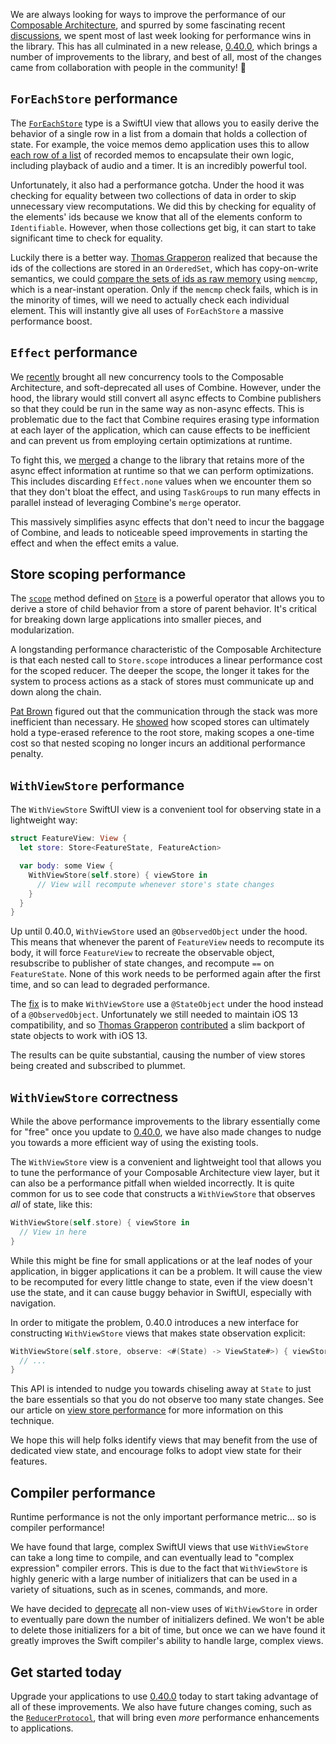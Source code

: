 We are always looking for ways to improve the performance of our [Composable Architecture][tca-gh],
and spurred by some fascinating recent [discussions][performance-gh-discussion], we spent most of
last week looking for performance wins in the library. This has all culminated in a new release,
[0.40.0][0_40_0], which brings a number of improvements to the library, and best of all, most of the
changes came from collaboration with people in the community! 🤗

## `ForEachStore` performance

The [`ForEachStore`][foreachstore-docs] type is a SwiftUI view that allows you to easily derive the
behavior of a single row in a list from a domain that holds a collection of state. For example, the
voice memos demo application uses this to allow [each row of a list][voice-memos-foreachstore-gh] of
recorded memos to encapsulate their own logic, including playback of audio and a timer. It is an
incredibly powerful tool.

Unfortunately, it also had a performance gotcha. Under the hood it was checking for equality between
two collections of data in order to skip unnecessary view recomputations. We did this by checking
for equality of the elements' ids because we know that all of the elements conform to
`Identifiable`. However, when those collections get big, it can start to take significant time to
check for equality.

Luckily there is a better way. [Thomas Grapperon][tgrapperon-twitter] realized that because the ids
of the collections are stored in an `OrderedSet`, which has copy-on-write semantics, we could
[compare the sets of ids as raw memory][memcmp-foreachstore-pr] using `memcmp`, which is a
near-instant operation. Only if the `memcmp` check fails, which is in the minority of times, will we
need to actually check each individual element. This will instantly give all uses of `ForEachStore`
a massive performance boost.

## `Effect` performance

We [recently][async-tca-blog] brought all new concurrency tools to the Composable Architecture, and
soft-deprecated all uses of Combine. However, under the hood, the library would still convert all
async effects to Combine publishers so that they could be run in the same way as non-async effects.
This is problematic due to the fact that Combine requires erasing type information at each layer of
the application, which can cause effects to be inefficient and can prevent us from employing certain
optimizations at runtime.

To fight this, we [merged][effect-internals-pr] a change to the library that retains more of the
async effect information at runtime so that we can perform optimizations. This includes discarding
`Effect.none` values when we encounter them so that they don't bloat the effect, and using
`TaskGroup`s to run many effects in parallel instead of leveraging Combine's `merge` operator.

This massively simplifies async effects that don't need to incur the baggage of Combine, and leads
to noticeable speed improvements in starting the effect and when the effect emits a value.

## Store scoping performance

The [`scope`][scope-docs] method defined on [`Store`][store-docs] is a powerful operator that allows
you to derive a store of child behavior from a store of parent behavior. It's critical for breaking
down large applications into smaller pieces, and modularization.

A longstanding performance characteristic of the Composable Architecture is that each nested call to
`Store.scope` introduces a linear performance cost for the scoped reducer. The deeper the scope, the
longer it takes for the system to process actions as a stack of stores must communicate up and down
along the chain.

[Pat Brown][pat-brown-gh] figured out that the communication through the stack was more inefficient
than necessary. He [showed][store-scoping-pr] how scoped stores can ultimately hold a type-erased
reference to the root store, making scopes a one-time cost so that nested scoping no longer incurs
an additional performance penalty.

## `WithViewStore` performance

The `WithViewStore` SwiftUI view is a convenient tool for observing state in a lightweight way:

```swift
struct FeatureView: View {
  let store: Store<FeatureState, FeatureAction>

  var body: some View {
    WithViewStore(self.store) { viewStore in
      // View will recompute whenever store's state changes
    }
  }
}
```

Up until 0.40.0, `WithViewStore` used an `@ObservedObject` under the hood. This means that whenever
the parent of `FeatureView` needs to recompute its body, it will force `FeatureView` to recreate the
observable object, resubscribe to publisher of state changes, and recompute `==` on `FeatureState`.
None of this work needs to be performed again after the first time, and so can lead to degraded
performance.

The [fix][withviewstore-stateobject-pr] is to make `WithViewStore` use a `@StateObject` under the
hood instead of a `@ObservedObject`. Unfortunately we still needed to maintain iOS 13 compatibility,
and so [Thomas Grapperon][tgrapperon-twitter] [contributed][ios13-stateobject-pr] a slim backport of
state objects to work with iOS 13.

The results can be quite substantial, causing the number of view stores being created and subscribed
to plummet.

## `WithViewStore` correctness

While the above performance improvements to the library essentially come for "free" once you update
to [0.40.0][0_40_0], we have also made changes to nudge you towards a more efficient way of using
the existing tools.

The `WithViewStore` view is a convenient and lightweight tool that allows you to tune the
performance of your Composable Architecture view layer, but it can also be a performance pitfall
when wielded incorrectly. It is quite common for us to see code that constructs a `WithViewStore`
that observes _all_ of state, like this:

```swift
WithViewStore(self.store) { viewStore in
  // View in here
}
```

While this might be fine for small applications or at the leaf nodes of your application, in bigger
applications it can be a problem. It will cause the view to be recomputed for every little change to
state, even if the view doesn't use the state, and it can cause buggy behavior in SwiftUI,
especially with navigation.

In order to mitigate the problem, 0.40.0 introduces a new interface for constructing `WithViewStore`
views that makes state observation explicit:

```swift
WithViewStore(self.store, observe: <#(State) -> ViewState#>) { viewStore in
  // ...
}
```

This API is intended to nudge you towards chiseling away at `State` to just the bare essentials so
that you do not observe too many state changes. See our article on
[view store performance][view-store-performance-article] for more information on this technique.

We hope this will help folks identify views that may benefit from the use of dedicated view state,
and encourage folks to adopt view state for their features.

## Compiler performance

Runtime performance is not the only important performance metric… so is compiler performance!

We have found that large, complex SwiftUI views that use `WithViewStore` can take a long time to
compile, and can eventually lead to "complex expression" compiler errors. This is due to the fact
that `WithViewStore` is highly generic with a large number of initializers that can be used in a
variety of situations, such as in scenes, commands, and more.

We have decided to [deprecate][withviewstore-deprecations-pr] all non-view uses of `WithViewStore`
in order to eventually pare down the number of initializers defined. We won't be able to delete
those initializers for a bit of time, but once we can we have found it greatly improves the Swift
compiler's ability to handle large, complex views.

## Get started today

Upgrade your applications to use [0.40.0][0_40_0] today to start taking advantage of all of these
improvements. We also have future changes coming, such as the
[`ReducerProtocol`][reducer-protocol-discussion], that will bring even _more_ performance
enhancements to applications.

[pat-brown-gh]: https://github.com/iampatbrown
[effect-lol]: https://gist.github.com/mbrandonw/4c88b045cc1c161931e9be875957654a
[async-tca-blog]: https://www.pointfree.co/blog/posts/79-async-composable-architecture
[voice-memos-foreachstore-gh]: https://github.com/pointfreeco/swift-composable-architecture/blob/c63f32395335aca0e79294b56529c1e81df4bef9/Examples/VoiceMemos/VoiceMemos/VoiceMemos.swift#L150-L154
[tgrapperon-twitter]: http://twitter.com/tgrapperon
[foreachstore-docs]: https://pointfreeco.github.io/swift-composable-architecture/main/documentation/composablearchitecture/foreachstore
[0_40_0]: https://github.com/pointfreeco/swift-composable-architecture/releases/tag/0.40.0
[tca-gh]: https://github.com/pointfreeco/swift-composable-architecture
[better-performance-bonanza]: https://www.pointfree.co/blog/posts/61-better-performance-bonanza
[memcmp-foreachstore-pr]: https://github.com/pointfreeco/swift-composable-architecture/pull/1307
[effect-internals-pr]: https://github.com/pointfreeco/swift-composable-architecture/pull/1312
[store-scoping-pr]: https://github.com/pointfreeco/swift-composable-architecture/pull/1316
[withviewstore-deprecations-pr]: https://github.com/pointfreeco/swift-composable-architecture/pull/1323
[withviewstore-stateobject-pr]: https://github.com/pointfreeco/swift-composable-architecture/pull/1325
[ios13-stateobject-pr]: https://github.com/pointfreeco/swift-composable-architecture/pull/1336
[performance-gh-discussion]: https://github.com/pointfreeco/swift-composable-architecture/discussions/1290
[reducer-protocol-discussion]: https://github.com/pointfreeco/swift-composable-architecture/discussions/1282
[store-docs]: https://pointfreeco.github.io/swift-composable-architecture/main/documentation/composablearchitecture/store
[scope-docs]: https://pointfreeco.github.io/swift-composable-architecture/main/documentation/composablearchitecture/store/scope(state:action:)
[view-store-performance-article]: https://pointfreeco.github.io/swift-composable-architecture/main/documentation/composablearchitecture/performance#View-stores
